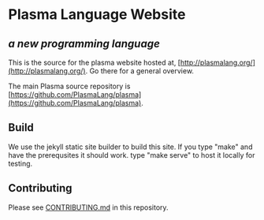 # Plasma Language Website
## *a new programming language*

This is the source for the plasma website hosted at,
[http://plasmalang.org/](http://plasmalang.org/).
Go there for a general overview.

The main Plasma source repository is
[https://github.com/PlasmaLang/plasma](https://github.com/PlasmaLang/plasma).

## Build

We use the jekyll static site builder to build this site.  If you type
"make" and have the prerequsites it should work. type "make serve" to host
it locally for testing.

## Contributing

Please see [CONTRIBUTING.md](CONTRIBUTING.md) in this repository.

